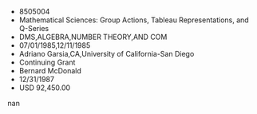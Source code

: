 
* 8505004
* Mathematical Sciences: Group Actions, Tableau Representations, and Q-Series
* DMS,ALGEBRA,NUMBER THEORY,AND COM
* 07/01/1985,12/11/1985
* Adriano Garsia,CA,University of California-San Diego
* Continuing Grant
* Bernard McDonald
* 12/31/1987
* USD 92,450.00

nan
